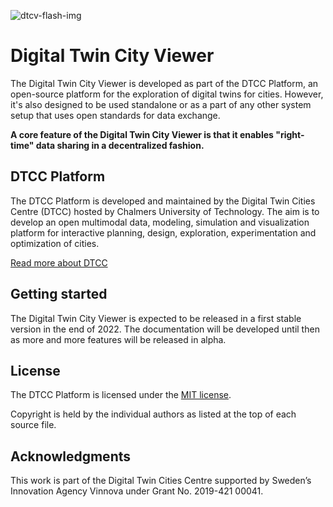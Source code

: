 
![dtcv-flash-img](https://user-images.githubusercontent.com/3265950/166108531-b2e2bd4b-afe2-422f-a0ae-b14fb2492605.png)

# Digital Twin City Viewer

The Digital Twin City Viewer is developed as part of the DTCC Platform, an open-source platform for the
exploration of digital twins for cities. However, it's also designed to be used standalone or as a part of any other system setup that uses open standards for data exchange.

**A core feature of the Digital Twin City Viewer is that it enables "right-time" data sharing in a decentralized fashion.**

## DTCC Platform

The DTCC Platform is developed and maintained by the Digital Twin Cities Centre (DTCC) hosted by Chalmers
University of Technology. The aim is to develop an open multimodal
data, modeling, simulation and visualization platform for interactive
planning, design, exploration, experimentation and optimization of cities.

[Read more about DTCC](https://dtcc.chalmers.se/)

## Getting started

The Digital Twin City Viewer is expected to be released in a first stable version in the end of 2022. The documentation will be developed until then as more and more features will be released in alpha.

## License

The DTCC Platform is licensed under the [MIT
license](https://opensource.org/licenses/MIT).

Copyright is held by the individual authors as listed at the top of
each source file.

## Acknowledgments

This work is part of the Digital Twin Cities Centre supported by
Sweden’s Innovation Agency Vinnova under Grant No. 2019-421 00041.
